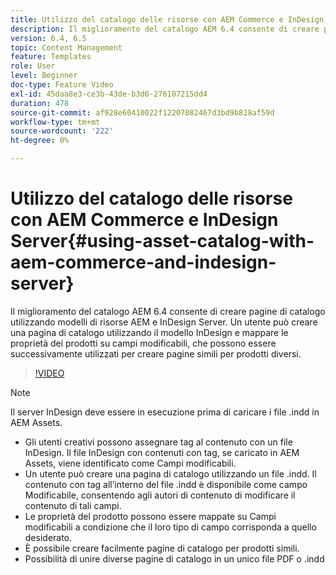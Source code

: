 ```yaml
---
title: Utilizzo del catalogo delle risorse con AEM Commerce e InDesign Server
description: Il miglioramento del catalogo AEM 6.4 consente di creare pagine di catalogo utilizzando modelli di risorse AEM e InDesign Server.  Un utente può creare una pagina di catalogo utilizzando il modello InDesign e mappare le proprietà dei prodotti su campi modificabili, che possono essere successivamente utilizzati per creare pagine simili per prodotti diversi.
version: 6.4, 6.5
topic: Content Management
feature: Templates
role: User
level: Beginner
doc-type: Feature Video
exl-id: 45daa8e3-ce3b-43de-b3d6-276107215dd4
duration: 478
source-git-commit: af928e60410022f12207082467d3bd9b818af59d
workflow-type: tm+mt
source-wordcount: '222'
ht-degree: 0%

---
```


# Utilizzo del catalogo delle risorse con AEM Commerce e InDesign Server{#using-asset-catalog-with-aem-commerce-and-indesign-server}

Il miglioramento del catalogo AEM 6.4 consente di creare pagine di catalogo utilizzando modelli di risorse AEM e InDesign Server.  Un utente può creare una pagina di catalogo utilizzando il modello InDesign e mappare le proprietà dei prodotti su campi modificabili, che possono essere successivamente utilizzati per creare pagine simili per prodotti diversi.

>[!VIDEO](https://video.tv.adobe.com/v/22540?quality=12&learn=on)

>[!NOTE]
>
>Il server InDesign deve essere in esecuzione prima di caricare i file \.indd in AEM Assets.

* Gli utenti creativi possono assegnare tag al contenuto con un file InDesign. Il file InDesign con contenuti con tag, se caricato in AEM Assets, viene identificato come Campi modificabili.
* Un utente può creare una pagina di catalogo utilizzando un file \.indd. Il contenuto con tag all’interno del file \.indd è disponibile come campo Modificabile, consentendo agli autori di contenuto di modificare il contenuto di tali campi.
* Le proprietà del prodotto possono essere mappate su Campi modificabili a condizione che il loro tipo di campo corrisponda a quello desiderato.
* È possibile creare facilmente pagine di catalogo per prodotti simili.
* Possibilità di unire diverse pagine di catalogo in un unico file PDF o \.indd
